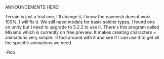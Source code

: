 ANNOUNCEMENTS HERE: 

Terrain is just a trial one, I'll change it, I know the navmesh doesnt work 100%. I will fix it. 
We still need models for basic soldier types, I found one on unity but I need to upgrade to 5.2.2 to use it. 
There's this program called Mixamo which is currently on free preview. It makes creating characters + animations very simple. 
Ill fool around with it and see if I can use it to get all the specific animations we need.

-Rob